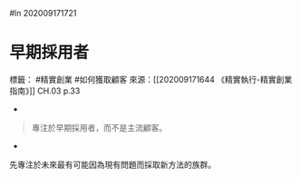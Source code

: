 #ln 202009171721
# 早期採用者
標籤： #精實創業 #如何獲取顧客
來源：[[202009171644 《精實執行-精實創業指南》]] CH.03 p.33

-

>專注於早期採用者，而不是主流顧客。

-

先專注於未來最有可能因為現有問題而採取新方法的族群。